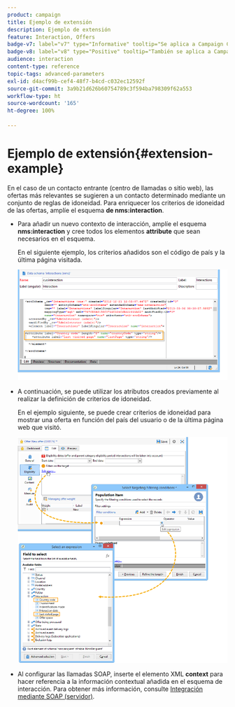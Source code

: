 ```yaml
---
product: campaign
title: Ejemplo de extensión
description: Ejemplo de extensión
feature: Interaction, Offers
badge-v7: label="v7" type="Informative" tooltip="Se aplica a Campaign Classic v7"
badge-v8: label="v8" type="Positive" tooltip="También se aplica a Campaign v8"
audience: interaction
content-type: reference
topic-tags: advanced-parameters
exl-id: d4acf99b-cef4-48f7-b4cd-c032ec12592f
source-git-commit: 3a9b21d626b60754789c3f594ba798309f62a553
workflow-type: ht
source-wordcount: '165'
ht-degree: 100%

---
```


# Ejemplo de extensión{#extension-example}



En el caso de un contacto entrante (centro de llamadas o sitio web), las ofertas más relevantes se sugieren a un contacto determinado mediante un conjunto de reglas de idoneidad. Para enriquecer los criterios de idoneidad de las ofertas, amplíe el esquema **de nms:interaction**.

* Para añadir un nuevo contexto de interacción, amplíe el esquema **nms:interaction** y cree todos los elementos **attribute** que sean necesarios en el esquema.

  En el siguiente ejemplo, los criterios añadidos son el código de país y la última página visitada.

  ![](assets/s_ncs_configuration_offer_schemas.png)

* A continuación, se puede utilizar los atributos creados previamente al realizar la definición de criterios de idoneidad.

  En el ejemplo siguiente, se puede crear criterios de idoneidad para mostrar una oferta en función del país del usuario o de la última página web que visitó.

  ![](assets/s_ncs_configuration_offer_context.png)

* Al configurar las llamadas SOAP, inserte el elemento XML **context** para hacer referencia a la información contextual añadida en el esquema de interacción. Para obtener más información, consulte [Integración mediante SOAP (servidor)](../../interaction/using/integration-via-soap--server-side-.md).
